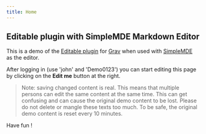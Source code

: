 ```yaml
---
title: Home
---
```


## Editable plugin with SimpleMDE Markdown Editor

This is a demo of the [Editable plugin](https://github.com/bleutzinn/grav-plugin-editable/blob/master/README.md) for [Grav](http://github.com/getgrav/grav) when used with [SimpleMDE](https://simplemde.com/) as the editor.

After logging in (use 'john' and 'Demo0123') you can start editing this page by clicking on the <b>Edit me</b> button at the right.

> Note: saving changed content is real. This means that multiple persons can edit the same content at the same time. This can get confusing and can cause the original demo content to be lost. Please do not delete or mangle these texts too much.
> To be safe, the original demo content is reset every 10 minutes.

Have fun !
